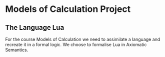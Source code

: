 # Models of Calculation Project
## The Language Lua

For the course Models of Calculation we need to assimilate a language and recreate it in a formal logic.
We choose to formalise Lua in Axiomatic Semantics.
